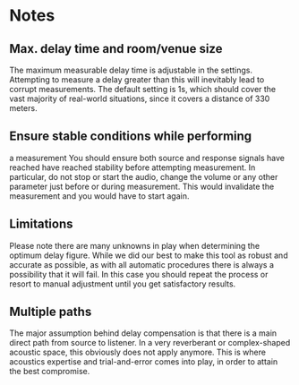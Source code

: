 # Notes

## Max. delay time and room/venue size
The maximum measurable delay time is
adjustable in the settings. Attempting to measure a delay greater than this will inevitably lead to
corrupt measurements. The default setting is 1s, which should cover the vast majority of real-world
situations, since it covers a distance of 330 meters.
## Ensure stable conditions while performing
a measurement
You should ensure both source and response signals have reached have reached
stability before attempting measurement. In particular, do not stop or start the audio, change the
volume or any other parameter just before or during measurement. This would invalidate the measurement
and you would have to start again.
## Limitations
Please note there are many unknowns in
play when determining the optimum delay figure. While we did our best to make this tool as robust and
accurate as possible, as with all automatic procedures there is always a possibility that it will fail.
In this case you should repeat the process or resort to manual adjustment until you get satisfactory
results.
## Multiple paths
The major assumption behind delay compensation is that there
is a main direct path from source to listener. In a very reverberant or complex-shaped acoustic space,
this obviously does not apply anymore. This is where acoustics expertise and trial-and-error comes into
play, in order to attain the best compromise.


